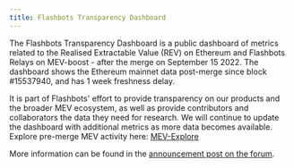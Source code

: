 ```yaml
---
title: Flashbots Transparency Dashboard
---
```


The Flashbots Transparency Dashboard is a public dashboard of metrics related to the Realised Extractable Value (REV) on Ethereum and Flashbots Relays on MEV-boost - after the merge on September 15 2022. The dashboard shows the Ethereum mainnet data post-merge since block #15537940, and has 1 week freshness delay.

It is part of Flashbots' effort to provide transparency on our products and the broader MEV ecosystem, as well as provide contributors and collaborators the data they need for research. We will continue to update the dashboard with additional metrics as more data becomes available. Explore pre-merge MEV activity here: [MEV-Explore](https://explore.flashbots.net/)

More information can be found in the [announcement post on the forum](https://collective.flashbots.net/t/will-the-real-mev-please-stand-up/1686).
